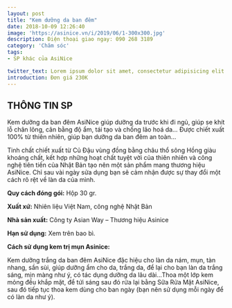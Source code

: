 ```yaml
---
layout: post
title: "Kem dưỡng da ban đêm"
date: 2018-10-09 12:26:40
image: 'https://asinice.vn/i/2019/06/1-300x300.jpg'
description: Điện thoại giao ngay: 090 268 3189
category: 'Chăm sóc'
tags:
- SP khác của AsiNice

twitter_text: Lorem ipsum dolor sit amet, consectetur adipisicing elit.
introduction: Đơn giá 230K
---
```


## THÔNG TIN SP

Kem dưỡng da ban đêm AsiNice giúp dưỡng da trước khi đi ngủ, giúp se khít lỗ chân lông, cân bằng độ ẩm, tái tạo và chống lão hoá da… Được chiết xuất 100% từ thiên nhiên, giúp bạn dưỡng da ban đêm an toàn…

Tinh chất chiết xuất từ Củ Đậu vùng đồng bằng châu thổ sông Hồng giàu khoáng chất, kết hợp những hoạt chất tuyệt vời của thiên nhiên và công nghệ tiên tiến của Nhật Bản tạo nên một sản phẩm mang thương hiệu AsiNice. Chỉ sau vài ngày sửa dụng bạn sẽ cảm nhận được sự thay đổi một cách rõ rệt về làn da của mình.

**Quy cách đóng gói:** Hộp 30 gr.

**Xuất xứ:** Nhiên liệu Việt Nam, công nghệ Nhật Bản

**Nhà sản xuất:** Công ty Asian Way – Thương hiệu Asinice

**Hạn sử dụng:** Xem trên bao bì.

**Cách sử dụng kem trị mụn Asinice:**

Kem dưỡng trắng da ban đêm AsiNice đặc hiệu cho làn da nám, mụn, tàn nhang, sần sùi, giúp dưỡng ẩm cho da, trắng da, để lại cho bạn làn da trắng sáng, mịn màng như ý, có tác dụng dưỡng da lâu dài…Thoa một lớp kem mỏng đều khắp mặt, để tứi sáng sau đó rửa lại bằng Sữa Rửa Mặt AsiNice, sau đó tiếp tục thoa kem dùng cho ban ngày (bạn nên sử dụng mỗi ngày để có làn da như ý).